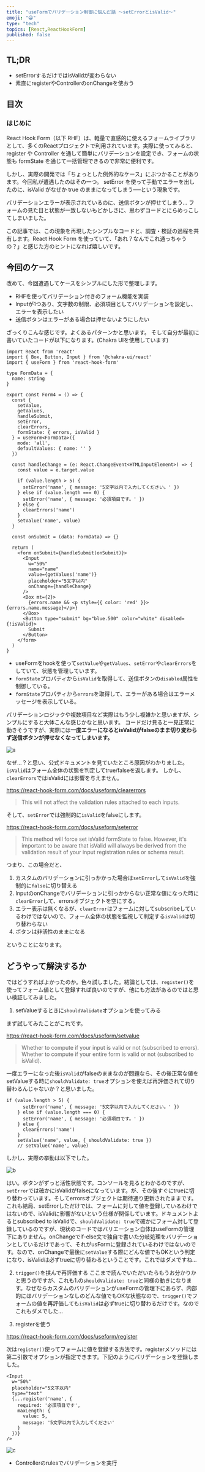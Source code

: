 ```yaml
---
title: "useFormでバリデーション制御に悩んだ話 〜setErrorとisValid〜"
emoji: "😀"
type: "tech"
topics: [React,ReactHookForm]
published: false
---
```


## TL;DR
- setErrorするだけではisValidが変わらない
- 素直にregisterやControllerのonChangeを使おう

## 目次

### はじめに
React Hook Form（以下 RHF）は、軽量で直感的に使えるフォームライブラリとして、多くのReactプロジェクトで利用されています。実際に使ってみると、register や Controller を通して簡単にバリデーションを設定でき、フォームの状態も formState を通じて一括管理できるので非常に便利です。

しかし、実際の開発では「ちょっとした例外的なケース」にぶつかることがあります。今回私が遭遇したのはその一つ。
setError を使って手動でエラーを出したのに、isValid がなぜか true のままになってしまう──という現象です。

バリデーションエラーが表示されているのに、送信ボタンが押せてしまう…
フォームの見た目と状態が一致しないもどかしさに、思わずコードとにらめっこしてしまいました。

この記事では、この現象を再現したシンプルなコードと、調査・検証の過程を共有します。React Hook Form を使っていて、「あれ？なんでこれ通っちゃうの？」と感じた方のヒントになれば嬉しいです。

## 今回のケース
改めて、今回遭遇してケースをシンプルにした形で整理します。
- RHFを使ってバリデーション付きのフォーム機能を実装
- Inputが1つあり、文字数の制限、必須項目としてバリデーションを設定し、エラーを表示したい
- 送信ボタンはエラーがある場合は押せないようにしたい

ざっくりこんな感じです。よくあるパターンかと思います。
そして自分が最初に書いていたコードが以下になります。(Chakra UIを使用しています)
```tsx
import React from 'react'
import { Box, Button, Input } from '@chakra-ui/react'
import { useForm } from 'react-hook-form'

type FormData = {
  name: string
}

export const Form4 = () => {
  const {
    setValue,
    getValues,
    handleSubmit,
    setError,
    clearErrors,
    formState: { errors, isValid }
  } = useForm<FormData>({
    mode: 'all',
    defaultValues: { name: '' }
  })

  const handleChange = (e: React.ChangeEvent<HTMLInputElement>) => {
    const value = e.target.value

    if (value.length > 5) {
      setError('name', { message: '5文字以内で入力してください。' })
    } else if (value.length === 0) {
      setError('name', { message: '必須項目です。' })
    } else {
      clearErrors('name')
    }
    setValue('name', value)
  }

  const onSubmit = (data: FormData) => {}

  return (
    <form onSubmit={handleSubmit(onSubmit)}>
      <Input
        w="50%"
        name="name"
        value={getValues('name')}
        placeholder="5文字以内"
        onChange={handleChange}
      />
      <Box mt={2}>
        {errors.name && <p style={{ color: 'red' }}>{errors.name.message}</p>}
      </Box>
      <Button type="submit" bg="blue.500" color="white" disabled={!isValid}>
        Submit
      </Button>
    </form>
  )
}
```
- useFormをhookを使って`setValue`や`getValues`、`setError`や`clearErrors`をしていて、状態を管理しています。
- `formState`プロパティから`isValid`を取得して、送信ボタンの`disabled`属性を制御している。
- `formState`プロパティから`errors`を取得して、エラーがある場合はエラーメッセージを表示している。

バリデーションロジックや複数項目など実際はもう少し複雑かと思いますが、シンプルにすると大体こんな感じかなと思います。
コードだけ見ると一見正常に動きそうですが、実際には**一度エラーになるとisValidがfalseのまま切り変わらず送信ボタンが押せなくなってしまいます。**

![a](/images/rhf-1.gif)

なぜ...？と思い、公式ドキュメントを見ていたところ原因がわかりました。
`isValid`はフォーム全体の状態を判定してtrue/falseを返します。
しかし、`clearErrors`ではisValidには影響を与えません。

https://react-hook-form.com/docs/useform/clearerrors

> This will not affect the validation rules attached to each inputs.

そして、`setError`では強制的に`isValid`をfalseにします。

https://react-hook-form.com/docs/useform/seterror

> This method will force set isValid formState to false. However, it's important to be aware that isValid will always be derived from the validation result of your input registration rules or schema result.

つまり、この場合だと、
1. カスタムのバリデーションに引っかかった場合は`setError`して`isValid`を強制的に`false`に切り替える
2. InputのonChangeでバリデーションに引っかからない正常な値になった時に`clearError`して、errorsオブジェクトを空にする。
3. エラー表示は無くなるが、`clearError`はフォームに対してsubscribeしているわけではないので、フォーム全体の状態を監視して判定する`isValid`は切り替わらない
4. ボタンは非活性のままになる

ということになります。

## どうやって解決するか
ではどうすればよかったのか。色々試しました。結論としては、`register()`を使ってフォーム値として登録すれば良いのですが、他にも方法があるのではと思い検証してみました。

1. setValueするときに`shouldValidate`オプションを使ってみる

まず試してみたことがこれです。

https://react-hook-form.com/docs/useform/setvalue

>Whether to compute if your input is valid or not (subscribed to errors).
Whether to compute if your entire form is valid or not (subscribed to isValid).

一度エラーになった後`isValid`がfalseのままなのが問題なら、その後正常な値をsetValueする時に`shouldValidate: true`オプションを使えば再評価されて切り替わるんじゃないか？と思いました。

```tsx
if (value.length > 5) {
      setError('name', { message: '5文字以内で入力してください。' })
    } else if (value.length === 0) {
      setError('name', { message: '必須項目です。' })
    } else {
      clearErrors('name')
    }
    setValue('name', value, { shouldValidate: true })
    // setValue('name', value)
```

しかし、実際の挙動は以下でした。

![b](/images/rhf-2.gif)

はい。ボタンがずっと活性状態です。コンソールを見るとわかるのですが、`setError`では確かにisValidがfalseになっています。が、その後すぐにtrueに切り替わっています。そしてerrorsオブジェクトは期待通り更新されたままです。<br>
これも結局、setErrorしただけでは、フォームに対して値を登録しているわけではないので、isValidに影響がないという仕様が関係しています。ドキュメントよるとsubscribed to isValidで、`shouldValidate: true`で確かにフォーム対して登録しているのですが、現状のコードではバリエーション自体はuseFormの管理下にありません。onChangeでif-else文で独自で書いた分岐処理をバリデーションとしているだけであって、それがusFormに登録されているわけではないのです。なので、onChangeで最後に`setValue`する際にどんな値でもOKという判定になり、isValidは必ずtrueに切り替わるということです。これではダメですね...

2. `trigger()`を挟んで再評価する
ここまで読んでいただいたらもうお分かりかと思うのですが、これも1.の`shouldValidate: true`と同様の動きになります。なぜならカスタムのバリデーションがuseFormの管理下にあらず、内部的にはバリデーションなしのどんな値でもOKな状態なので、`trigger()`でフォームの値を再評価しても`isValid`は必ずtrueに切り替わるだけです。なのでこれもダメでした...

3. registerを使う

https://react-hook-form.com/docs/useform/register

次は`register()`使ってフォームに値を登録する方法です。registerメソッドには第二引数でオプションが指定できます。下記のようにバリデーションを登録しました。

```tsx
<Input
  w="50%"
  placeholder="5文字以内"
  type="text"
  {...register('name', {
    required: '必須項目です',
    maxLength: {
      value: 5,
      message: '5文字以内で入力してください'
    }
  })}
/>
```

![c](/images/rhf-3.gif)

- Controllerのrulesでバリデーションを実行